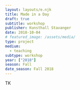 ```yaml
---
layout: layouts/e.njk
title: Made in a Day
draft: true
subtitle: workshop
publisher: Kunsthall Stavanger
date: 2018-10-04
# featured_image: /assets/media/
type: project
medium:
  - teaching
subtype: workshop
year: ["2018"]
season: Fall
date_season: Fall 2018
---
```


TK
